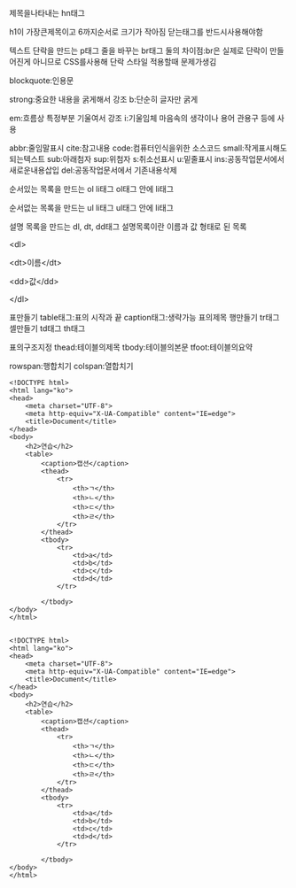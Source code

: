 제목을나타내는 hn태그

h1이 가장큰제목이고 6까지순서로 크기가 작아짐
닫는태그를 반드시사용해야함

텍스트 단락을 만드는 p태그
줄을 바꾸는 br태그
둘의 차이점:br은 실제로 단락이 만들어진게 아니므로 CSS를사용해 단락 스타일 적용할때 문제가생김

blockquote:인용문

strong:중요한 내용을 굵게해서 강조
b:단순히 글자만 굵게

em:흐름상 특정부분 기울여서 강조
i:기울임체 마음속의 생각이나 용어 관용구 등에 사용

abbr:줄임말표시
cite:참고내용
code:컴퓨터인식을위한 소스코드
small:작게표시해도되는텍스트
sub:아래첨자
sup:위첨자
s:취소선표시
u:밑줄표시
ins:공동작업문서에서 새로운내용삽입
del:공동작업문서에서 기존내용삭제


순서있는 목록을 만드는 ol li태그
ol태그 안에 li태그

순서없는 목록을 만드는 ul li태그
ul태그 안에 li태그

설명 목록을 만드는 dl, dt, dd태그
설명목록이란 이름과 값 형태로 된 목록

\<dl\>

\<dt\>이름\</dt\>

\<dd\>값\</dd\>

\</dl\>


표만들기
table태그:표의 시작과 끝
caption태그:생략가능 표의제목
행만들기
tr태그 
셀만들기
td태그
th태그


표의구조지정
thead:테이블의제목
tbody:테이블의본문
tfoot:테이블의요약

rowspan:행합치기
colspan:열합치기

```
<!DOCTYPE html>
<html lang="ko">
<head>
    <meta charset="UTF-8">
    <meta http-equiv="X-UA-Compatible" content="IE=edge">
    <title>Document</title>
</head>
<body>
    <h2>연습</h2>
    <table>
        <caption>캡션</caption>
        <thead>
            <tr>
                <th>ㄱ</th>
                <th>ㄴ</th>
                <th>ㄷ</th>
                <th>ㄹ</th>
            </tr>
        </thead>
        <tbody>
            <tr>
                <td>a</td>
                <td>b</td>
                <td>c</td>
                <td>d</td>
            </tr>

        </tbody>
</body>
</html>


<!DOCTYPE html>
<html lang="ko">
<head>
    <meta charset="UTF-8">
    <meta http-equiv="X-UA-Compatible" content="IE=edge">
    <title>Document</title>
</head>
<body>
    <h2>연습</h2>
    <table>
        <caption>캡션</caption>
        <thead>
            <tr>
                <th>ㄱ</th>
                <th>ㄴ</th>
                <th>ㄷ</th>
                <th>ㄹ</th>
            </tr>
        </thead>
        <tbody>
            <tr>
                <td>a</td>
                <td>b</td>
                <td>c</td>
                <td>d</td>
            </tr>

        </tbody>
</body>
</html>


